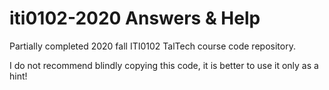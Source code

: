 # iti0102-2020 Answers & Help
Partially completed 2020 fall ITI0102 TalTech course code repository.

I do not recommend blindly copying this code, it is better to use it only as a hint!